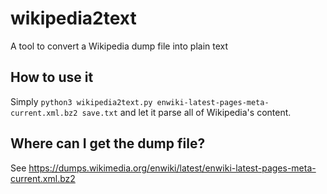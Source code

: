 # wikipedia2text
A tool to convert a Wikipedia dump file into plain text

## How to use it

Simply `python3 wikipedia2text.py enwiki-latest-pages-meta-current.xml.bz2 save.txt` and let it parse all of Wikipedia's content.

## Where can I get the dump file?

See https://dumps.wikimedia.org/enwiki/latest/enwiki-latest-pages-meta-current.xml.bz2
